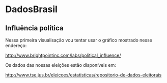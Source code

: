 # DadosBrasil

## Influência política
Nessa primeira visualisação vou tentar usar o gráfico mostrado nesse endereço:

http://www.brightpointinc.com/labs/political_influence/

Os dados das nossas eleições estão disponíveis em:

http://www.tse.jus.br/eleicoes/estatisticas/repositorio-de-dados-eleitorais
